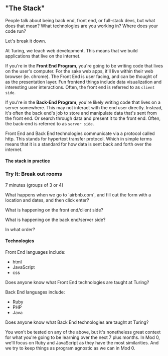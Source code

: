 <a name="the-stack"></a>
## "The Stack"

People talk about being back end, front end, or full-stack devs, but what does that mean? What technologies are you working in? Where does your code run?

Let's break it down.

At Turing, we teach <span class="vocab">web development</span>. This means that we build applications that live on the internet.

If you're in the **Front End Program**, you're going to be writing code that lives on the user's computer. For the sake web apps, it'll live within their web browser (ie. chrome). The Front End is user facing, and can be thought of as the presentation layer. Fun frontend things include data visualization and interesting user interactions. Often, the front end is referred to as `client side`. 

If you're in the **Back-End Program**, you're likely writing code that lives on a server somewhere. This may not interact with the end user directly. Instead, it's often the back end's job to store and manipulate data that's sent from the front end. Or search through data and present it to the front end. Often, the back-end is referred to as `server side`. 

Front End and Back End technologies communicate via a protocol called <span class="vocab">http</span>. This stands for hypertext transfer protocol. Which in simple terms means that it is a standard for how data is sent back and forth over the internet.

#### The stack in practice

<div class="try-it">
  <h3>Try It: Break out rooms</h3> 7 minutes (groups of 3 or 4)
  <p>What happens when we go to `airbnb.com`, and fill out the form with a location and dates, and then click enter?</p>
  <p>What is happening on the front end/client side?</p>
  <p>What is happening on the back end/server side?</p>
  <p>In what order?</p>
</div>

#### Technologies

Front End languages include:

* html
* JavaScript
* css

Does anyone know what Front End technologies are taught at Turing?

Back End languages include:

* Ruby
* PHP
* Java

Does anyone know what Back End technologies are taught at Turing?


You won't be tested on any of the above, but it's nonetheless great context for what you're going to be learning over the next 7 plus months.
In Mod 0, we'll focus on Ruby and JavaScript as they have the most similarities. And we try to keep things as program agnostic as we can in Mod 0.
